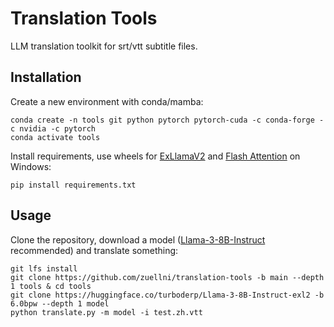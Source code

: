 # Translation Tools
LLM translation toolkit for srt/vtt subtitle files.

## Installation
Create a new environment with conda/mamba:
```
conda create -n tools git python pytorch pytorch-cuda -c conda-forge -c nvidia -c pytorch
conda activate tools
```

Install requirements, use wheels for [ExLlamaV2](https://github.com/turboderp/exllamav2/releases/latest) and [Flash Attention](https://github.com/bdashore3/flash-attention/releases/latest) on Windows:
```
pip install requirements.txt
```

## Usage
Clone the repository, download a model ([Llama-3-8B-Instruct](https://huggingface.co/turboderp/Llama-3-8B-Instruct-exl2) recommended) and translate something:
```
git lfs install
git clone https://github.com/zuellni/translation-tools -b main --depth 1 tools & cd tools
git clone https://huggingface.co/turboderp/Llama-3-8B-Instruct-exl2 -b 6.0bpw --depth 1 model
python translate.py -m model -i test.zh.vtt
```
